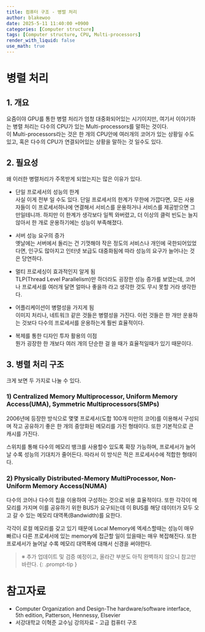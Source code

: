 ```yaml
---
title: 컴퓨터 구조 - 병렬 처리
author: blakewoo
date: 2025-5-11 11:40:00 +0900
categories: [Computer structure]
tags: [Computer structure, CPU, Multi-processors] 
render_with_liquid: false
use_math: true
---
```


# 병렬 처리
## 1. 개요
요즘이야 GPU를 통한 병렬 처리가 엄청 대중화되어있는 시기이지만, 여기서 이야기하는 병렬 처리는
다수의 CPU가 있는 Multi-processors를 말하는 것이다.    
이 Multi-processors라는 것은 한 개의 CPU안에 여러개의 코어가 있는 상황일 수도 있고, 혹은 다수의 CPU가 연결되어있는 상황을 말하는 것
일수도 있다.

## 2. 필요성
왜 이러한 병렬처리가 주목받게 되었는지는 많은 이유가 있다.   

- 단일 프로세서의 성능의 한계   
  사실 이게 전부 일 수도 있다. 단일 프로세서의 한계가 무한에 가깝다면, 모든 사용자들이 이 프로세서하나에 연결해서
  서비스를 운용하거나 서비스를 제공받으면 그만일테니까. 하지만 이 한계가 생각보다 일찍 와버렸고, 더 이상의 클럭 빈도는 늘지 않아서
  한 개로 운용하기에는 성능이 부족해졌다.

  
- 서버 성능 요구의 증가    
  옛날에는 서버에서 돌리는 건 기껏해야 작은 정도의 서비스나 개인에 국한되어있었다면, 인구도 많아지고 인터넷 보급도 대중화됨에 따라
  성능의 요구가 늘어나는 것은 당연하다.

  
- 멀티 프로세싱이 효과적인지 알게 됨    
  TLP(Thread Level Parallelism)만 하더라도 굉장한 성능 증가를 보였는데, 코어나 프로세서를 여러개 달면 얼마나 좋을까
  라고 생각한 것도 무시 못할 거라 생각한다.

  
- 어플리케이션이 병렬성을 가지게 됨   
  이미지 처리나, 네트워크 같은 것들은 병렬성을 가진다. 이런 것들은 한 개만 운용하는 것보다 다수의 프로세서를 운용하는게
  훨씬 효율적이다.
  

- 복제를 통한 디자인 투자 활용의 이점    
  뭔가 굉장한 한 개보다 여러 개의 단순한 걸 쓸 때가 효율적일때가 있기 때문이다.

## 3. 병렬 처리 구조
크게 보면 두 가지로 나눌 수 있다.

### 1) Centralized Memory Multiprocessor, Uniform Memory Access(UMA), Symmetric Multiprocessors(SMPs)
2006년에 등장한 방식으로 몇몇 프로세서(도합 100개 미만의 코어)를 이용해서 구성되며
작고 공유하기 좋은 한 개의 중앙화된 메모리를 가진 형태이다. 또한 기본적으로 큰 캐시를 가진다.

스위치를 통해 다수의 메모리 뱅크를 사용할수 있도록 확장 가능하며, 
프로세서가 늘어날 수록 성능의 기대치가 줄어든다. 따라서 이 방식은 적은 프로세서수에 적합한 형태이다.

### 2) Physically Distributed-Memory MultiProcessor, Non-Uniform Memory Access(NUMA)
다수의 코어나 다수의 칩을 이용하여 구성하는 것으로 비용 효율적이다.
또한 각각이 메모리를 가지며 이를 공유하기 위한 BUS가 요구되는데 이 BUS를 해당 데이터가 모두 오고 갈 수 있는 메모리 대역폭(Bandwidth)를 요한다.

각각이 로컬 메모리를 갖고 있기 때문에 Local Memory에 엑세스할때는 성능이 매우 빠르나 다른 프로세서에 있는 memory에 접근할 일이 있을때는
매우 복잡해진다. 또한 프로세서가 늘어날 수록 메모리 대역폭에 대해서 신경을 써야한다.

> ※ 추가 업데이트 및 검증 예정이고, 올라간 부분도 아직 완벽하지 않으니 참고만 바란다.
{: .prompt-tip }


# 참고자료
- Computer Organization and Design-The hardware/software interface, 5th edition, Patterson, Hennessy, Elsevier
- 서강대학교 이혁준 교수님 강의자료 - 고급 컴퓨터 구조
